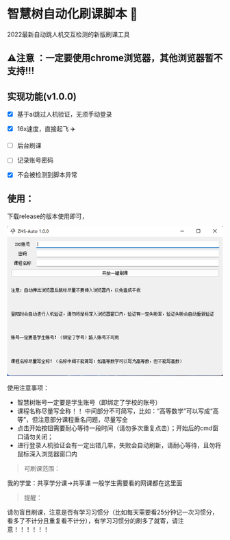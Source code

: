 # 智慧树自动化刷课脚本 🚀
2022最新自动跳人机交互检测的新版刷课工具

## :warning:注意 ：一定要使用**chrome浏览器**，其他浏览器暂不支持!!!


## 实现功能(v1.0.0)
- [x] 基于ai跳过人机验证，无须手动登录
- [x] 16x速度，直接起飞 ✈️
- [ ] 后台刷课
- [ ] 记录账号密码
- [x] 不会被检测到脚本异常


## 使用：

下载release的版本使用即可，

![image](20221015.png)


使用注意事项：

* 智慧树账号一定要是学生账号（即绑定了学校的账号）
* 课程名称尽量写全称！！ 中间部分不可简写，比如：“高等数学”可以写成“高等”，但注意部分课程重名问题，尽量写全
* 点击开始按钮需要耐心等待一段时间（请勿多次重复点击）；开始后的cmd窗口请勿关闭；
* 进行登录人机验证会有一定出错几率，失败会自动刷新，请耐心等待，且勿将鼠标深入浏览器窗口内



> 可刷课范围：

我的学堂：共享学分课->共享课 一般学生需要看的网课都在这里面



> 提醒：

请勿盲目刷课，注意是否有学习习惯分（比如每天需要看25分钟记一次习惯分，看多了不计分且重复看不计分），有学习习惯分的刷多了就寄，请注意！！！！！！
